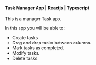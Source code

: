 #### Task Manager App | Reactjs | Typescript

This is a manager Task app.

In this app you will be able to: 

- Create tasks.
- Drag and drop tasks between columns.
- Mark tasks as completed. 
- Modify tasks.
- Delete tasks.

